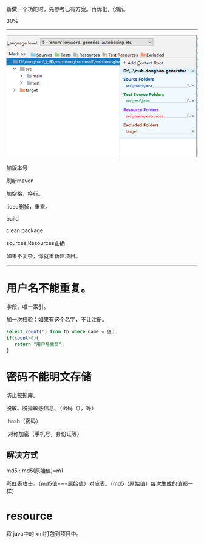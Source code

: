 新做一个功能时，先参考已有方案。再优化，创新。



30%

---



![image-20210105202310345](04.assets/image-20210105202310345.png)



加版本号

刷新maven

<project> 加空格，换行。

.idea删掉，重来。

build

clean package

sources,Resources正确

如果不复杂，你就重新建项目。





----

# 用户名不能重复。

字段，唯一索引。

加一次校验：如果有这个名字，不让注册。

```sql
select count(*) from tb where name = 值；
if(count>0){
   return "用户名重复";
}

```



# 密码不能明文存储

防止被拖库。

脱敏。脱掉敏感信息。（密码（），等）

​	hash（密码）

​    对称加密（手机号，身份证等）



## 解决方式

md5  :  md5(原始值)=m1

彩虹表攻击。（md5值===原始值）对应表。（md5（原始值）每次生成的值都一样）



# resource

将 java中的 xml打包到项目中。

<resources></resources>









